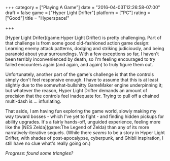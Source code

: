 +++
category = ["Playing A Game"]
date = "2016-04-03T12:26:58-07:00"
draft = false
game = ["Hyper Light Drifter"]
platform = ["PC"]
rating = ["Good"]
title = "Hyperspace!"

+++

[Hyper Light Drifer](game:Hyper Light Drifter) is pretty challenging.  Part of that challenge is from some good old-fashioned action game design: Learning enemy attack patterns, dodging and striking judiciously, and being paranoid about your surroundings.  With a few exceptions so far, I haven't been terribly inconvenienced by death, so I'm feeling encouraged to try failed encounters again (and again, and again) to truly figure them out.

Unfortunately, another part of the game's challenge is that the controls simply don't feel responsive enough.  I have to assume that this is at least slightly due to the somewhat-bullshitty GameMaker engine underpinning it; but whatever the reason, Hyper Light Drifter demands an amount of precision that the controls feel inadequate for.  Trying to pull off a chained multi-dash is ... infuriating.

That aside, I am having fun exploring the game world, slowly making my way toward bosses - which I've yet to fight - and finding hidden pickups for ability upgrades.  It's a fairly hands-off, unguided experience, feeling more like the [NES Zelda](game:The Legend of Zelda) than any of its more narratively-iterative sequels.  (While there <i>seems</i> to be a story in Hyper Light Drifter, with shades of post-apocalypse, cyberpunk, and Ghibli inspiration, I still have no clue what's really going on.)

<i>Progress: found some triangles?</i>
